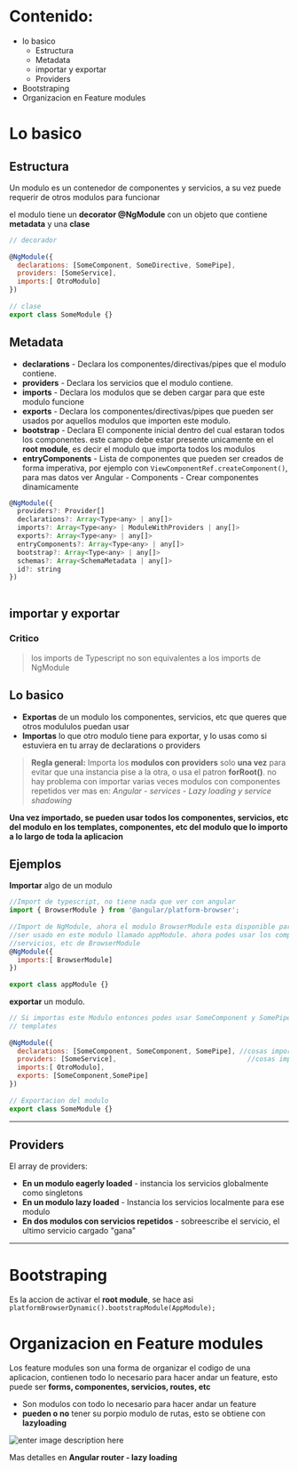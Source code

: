

# Contenido:

* lo basico
	* Estructura
	* Metadata
	* importar y exportar
	* Providers
* Bootstraping
* Organizacion en Feature modules


# Lo basico

## Estructura

Un modulo es un contenedor de componentes y servicios, a su vez puede requerir de otros modulos para funcionar

el modulo tiene un **decorator @NgModule** con un objeto que contiene **metadata** y una **clase** 

````js
// decorador
 
@NgModule({
  declarations: [SomeComponent, SomeDirective, SomePipe],
  providers: [SomeService],
  imports:[ OtroModulo]
})
 
// clase
export class SomeModule {}
````

## Metadata


* **declarations** - Declara los componentes/directivas/pipes que el modulo contiene.
* **providers** - Declara los servicios que el modulo contiene.
* **imports** - Declara los modulos que se deben cargar para que este modulo funcione
* **exports** - Declara los componentes/directivas/pipes que pueden ser usados por aquellos modulos que importen este modulo.
* **bootstrap** - Declara El componente inicial dentro del cual estaran todos los componentes. este campo debe estar presente unicamente en el **root module**, es decir el modulo que importa todos los modulos
* **entryComponents** - Lista de componentes que pueden ser creados de forma imperativa, por ejemplo con `ViewComponentRef.createComponent()`, para mas datos ver Angular - Components - Crear componentes dinamicamente


````js
@NgModule({ 
  providers?: Provider[]
  declarations?: Array<Type<any> | any[]>
  imports?: Array<Type<any> | ModuleWithProviders | any[]>
  exports?: Array<Type<any> | any[]>
  entryComponents?: Array<Type<any> | any[]>
  bootstrap?: Array<Type<any> | any[]>
  schemas?: Array<SchemaMetadata | any[]>
  id?: string
})
    
````

## importar y exportar

### Critico
> los imports de Typescript no son equivalentes a los imports de NgModule

## Lo basico

 * **Exportas** de un modulo los componentes, servicios, etc que queres que otros modululos puedan usar
 * **Importas** lo que otro modulo tiene para exportar, y lo usas como si estuviera en tu array de declarations o providers

>**Regla general:**
>Importa los **modulos con providers** solo **una vez** para evitar que una instancia pise a la otra, o usa el patron **forRoot()**. no hay problema con importar varias veces modulos con componentes repetidos
> ver mas en: _Angular - services - Lazy loading y service shadowing_


**Una vez importado, se pueden usar todos los componentes, servicios, etc del modulo en los templates, componentes, etc del modulo que lo importo a lo largo de toda la aplicacion**

## Ejemplos 

**Importar** algo de un modulo
````js
//Import de typescript, no tiene nada que ver con angular
import { BrowserModule } from '@angular/platform-browser';
	
//Import de NgModule, ahora el modulo BrowserModule esta disponible para
//ser usado en este modulo llamado appModule. ahora podes usar los componentes,
//servicios, etc de BrowserModule
@NgModule({
  imports:[ BrowserModule]
})
	
export class appModule {}
````

**exportar** un modulo.
````js
// Si importas este Modulo entonces podes usar SomeComponent y SomePipe en tus
// templates
 
@NgModule({
  declarations: [SomeComponent, SomeComponent, SomePipe], //cosas importables
  providers: [SomeService],									//cosas importables
  imports:[ OtroModulo],
  exports: [SomeComponent,SomePipe]
})
 
// Exportacion del modulo
export class SomeModule {}
````

---

## Providers

El array de providers:
* **En un modulo eagerly loaded** - instancia los servicios globalmente como singletons
* **En un modulo lazy loaded** - Instancia los servicios localmente para ese modulo
* **En dos modulos con servicios repetidos** - sobreescribe el servicio, el ultimo servicio cargado "gana"

---
# Bootstraping

Es la accion de activar el **root module**, se hace asi
`platformBrowserDynamic().bootstrapModule(AppModule);`



# Organizacion en Feature modules

Los feature modules son una forma de organizar el codigo de una aplicacion, contienen todo lo necesario para hacer andar un feature, esto puede ser **forms, componentes, servicios, routes, etc**

* Son modulos con todo lo necesario para hacer andar un feature
* **pueden o no** tener su porpio modulo de rutas, esto se obtiene con **lazyloading**


![enter image description here](https://lh3.googleusercontent.com/3eaFQEv8sR6uWqn0w-BO3ustLWXrINw7YMwiRaFfHBsXCosooefeB4DFdHWryFqGeiC1KlyLtr30)


Mas detalles en **Angular router - lazy loading**
<!--stackedit_data:
eyJoaXN0b3J5IjpbLTgxOTY4MTM3NCwxNTg5OTgwNDE2XX0=
-->